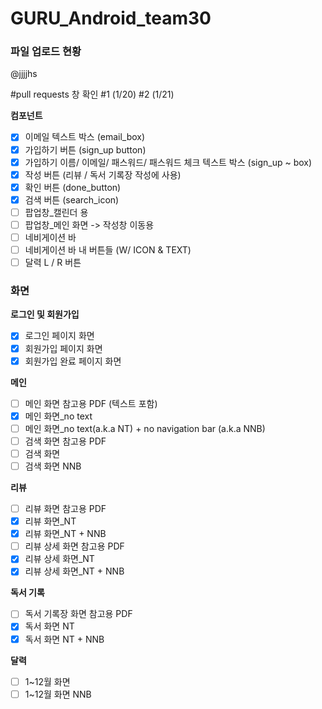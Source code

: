 # GURU_Android_team30

### 파일 업로드 현황
@jjjjhs 

#pull requests 창 확인
#1 (1/20)
#2 (1/21)

**컴포넌트**

- [x] 이메일 텍스트 박스 (email_box)
- [x] 가입하기 버튼 (sign_up button)
- [x] 가입하기 이름/ 이메일/ 패스워드/ 패스워드 체크 텍스트 박스 (sign_up ~ box)
- [x] 작성 버튼 (리뷰 / 독서 기록장 작성에 사용)
- [x] 확인 버튼 (done_button)
- [x] 검색 버튼 (search_icon)
- [ ] 팝업창_캘린더 용
- [ ] 팝업창_메인 화면 -> 작성창 이동용
- [ ] 네비게이션 바
- [ ] 네비게이션 바 내 버튼들 (W/ ICON & TEXT)
- [ ] 달력 L / R 버튼

### **화면**

**로그인 및 회원가입**

- [x] 로그인 페이지 화면
- [x] 회원가입 페이지 화면
- [x] 회원가입 완료 페이지 화면

**메인**

- [ ] 메인 화면 참고용 PDF (텍스트 포함)
- [x] 메인 화면_no text
- [ ] 메인 화면_no text(a.k.a NT) + no navigation bar (a.k.a NNB)
- [ ] 검색 화면 참고용 PDF
- [ ] 검색 화면
- [ ] 검색 화면 NNB

**리뷰**

- [ ] 리뷰 화면 참고용 PDF
- [x] 리뷰 화면_NT
- [x] 리뷰 화면_NT + NNB
- [ ] 리뷰 상세 화면 참고용 PDF
- [x] 리뷰 상세 화면_NT
- [x] 리뷰 상세 화면_NT + NNB

**독서 기록**

- [ ] 독서 기록장 화면 참고용 PDF
- [x] 독서 화면 NT
- [x] 독서 화면 NT + NNB

**달력**

- [ ] 1~12월 화면
- [ ] 1~12월 화면 NNB
